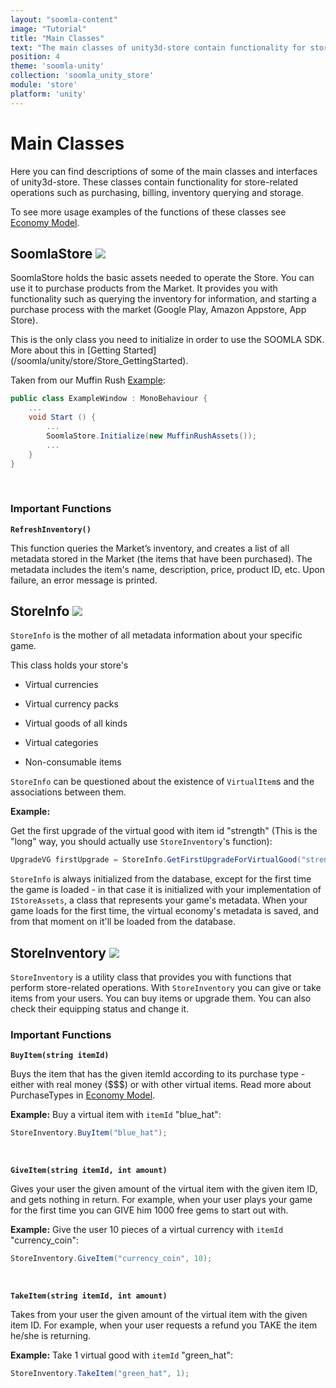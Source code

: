 ```yaml
---
layout: "soomla-content"
image: "Tutorial"
title: "Main Classes"
text: "The main classes of unity3d-store contain functionality for store-related operations such as purchasing, billing, inventory querying and storage."
position: 4
theme: 'soomla-unity'
collection: 'soomla_unity_store'
module: 'store'
platform: 'unity'
---
```


# Main Classes

Here you can find descriptions of some of the main classes and interfaces of unity3d-store. These classes contain functionality for store-related operations such as purchasing, billing, inventory querying and storage.

To see more usage examples of the functions of these classes see [Economy Model](/soomla/unity/store/Store_Model).

## SoomlaStore <a href="https://github.com/soomla/unity3d-store/blob/master/Soomla/Assets/Plugins/Soomla/Store/SoomlaStore.cs" target="_blank"><img class="link-icon" src="/img/tutorial_img/linkImg.png"></a>

SoomlaStore holds the basic assets needed to operate the Store. You can use it to purchase products from the Market. It provides you with functionality such as querying the inventory for information, and starting a purchase process with the market (Google Play, Amazon Appstore, App Store).

<div class="info-box">This is the only class you need to initialize in order to use the SOOMLA SDK. More about this in [Getting Started](/soomla/unity/store/Store_GettingStarted).</div>

Taken from our Muffin Rush [Example](https://github.com/soomla/unity3d-store/tree/master/Soomla/Assets/Examples/MuffinRush):

``` cs
public class ExampleWindow : MonoBehaviour {
    ...
    void Start () {
		...
		SoomlaStore.Initialize(new MuffinRushAssets());
		...
	}
}
```

<br>

### Important Functions

**`RefreshInventory()`**

This function queries the Market’s inventory, and creates a list of all metadata stored in the Market (the items that have been purchased). The metadata includes the item's name, description, price, product ID, etc. Upon failure, an error message is printed.  

## StoreInfo <a href="https://github.com/soomla/unity3d-store/blob/master/Soomla/Assets/Plugins/Soomla/Store/data/StoreInfo.cs" target="_blank"><img class="link-icon" src="/img/tutorial_img/linkImg.png"></a>

`StoreInfo` is the mother of all metadata information about your specific game.

This class holds your store's

- Virtual currencies

- Virtual currency packs

- Virtual goods of all kinds

- Virtual categories

- Non-consumable items

`StoreInfo` can be questioned about the existence of `VirtualItem`s and the associations between them.

**Example:**

Get the first upgrade of the virtual good with item id "strength" (This is the "long" way, you should actually use `StoreInventory`'s function):

``` cs
UpgradeVG firstUpgrade = StoreInfo.GetFirstUpgradeForVirtualGood("strength");
```

`StoreInfo` is always initialized from the database, except for the first time the game is loaded - in that case it is initialized with your implementation of `IStoreAssets`, a class that represents your game's metadata. When your game loads for the first time, the virtual economy's metadata is saved, and from that moment on it'll be loaded from the database.


## StoreInventory <a href="https://github.com/soomla/unity3d-store/blob/master/Soomla/Assets/Plugins/Soomla/Store/StoreInventory.cs" target="_blank"><img class="link-icon" src="/img/tutorial_img/linkImg.png"></a>

`StoreInventory` is a utility class that provides you with functions that perform store-related operations. With `StoreInventory` you can give or take items from your users. You can buy items or upgrade them. You can also check their equipping status and change it.

### Important Functions

**`BuyItem(string itemId)`**

Buys the item that has the given itemId according to its purchase type - either with real money ($$$) or with other virtual items. Read more about PurchaseTypes in [Economy Model](/soomla/unity/store/Store_Model#purchase-types).

**Example:** Buy a virtual item with `itemId` "blue_hat":

``` cs
StoreInventory.BuyItem("blue_hat");
```

<br>

**`GiveItem(string itemId, int amount)`**

Gives your user the given amount of the virtual item with the given item ID, and gets nothing in return. For example, when your user plays your game for the first time you can GIVE him 1000 free gems to start out with.

**Example:** Give the user 10 pieces of a virtual currency with `itemId` "currency_coin":

``` cs
StoreInventory.GiveItem("currency_coin", 10);
```

<br>

**`TakeItem(string itemId, int amount)`**

Takes from your user the given amount of the virtual item with the given item ID. For example, when your user requests a refund you TAKE the item he/she is returning.

**Example:**  Take 1 virtual good with `itemId` "green_hat":

``` cs
StoreInventory.TakeItem("green_hat", 1);
```
